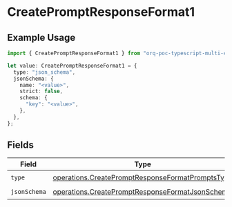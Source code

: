 # CreatePromptResponseFormat1

## Example Usage

```typescript
import { CreatePromptResponseFormat1 } from "orq-poc-typescript-multi-env-version/models/operations";

let value: CreatePromptResponseFormat1 = {
  type: "json_schema",
  jsonSchema: {
    name: "<value>",
    strict: false,
    schema: {
      "key": "<value>",
    },
  },
};
```

## Fields

| Field                                                                                                                | Type                                                                                                                 | Required                                                                                                             | Description                                                                                                          |
| -------------------------------------------------------------------------------------------------------------------- | -------------------------------------------------------------------------------------------------------------------- | -------------------------------------------------------------------------------------------------------------------- | -------------------------------------------------------------------------------------------------------------------- |
| `type`                                                                                                               | [operations.CreatePromptResponseFormatPromptsType](../../models/operations/createpromptresponseformatpromptstype.md) | :heavy_check_mark:                                                                                                   | N/A                                                                                                                  |
| `jsonSchema`                                                                                                         | [operations.CreatePromptResponseFormatJsonSchema](../../models/operations/createpromptresponseformatjsonschema.md)   | :heavy_check_mark:                                                                                                   | N/A                                                                                                                  |